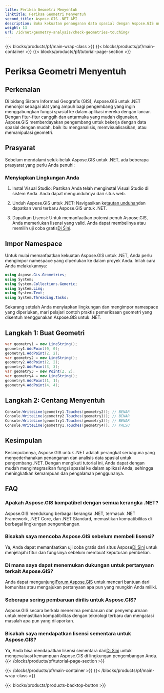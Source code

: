```yaml
---
title: Periksa Geometri Menyentuh
linktitle: Periksa Geometri Menyentuh
second_title: Aspose.GIS .NET API
description: Buka kekuatan penanganan data spasial dengan Aspose.GIS untuk .NET. Integrasikan fungsionalitas spasial dengan lancar ke dalam aplikasi Anda dengan perangkat serbaguna ini.
weight: 13
url: /id/net/geometry-analysis/check-geometries-touching/
---
```


{{< blocks/products/pf/main-wrap-class >}}
{{< blocks/products/pf/main-container >}}
{{< blocks/products/pf/tutorial-page-section >}}

# Periksa Geometri Menyentuh

## Perkenalan
Di bidang Sistem Informasi Geografis (GIS), Aspose.GIS untuk .NET menonjol sebagai alat yang ampuh bagi pengembang yang ingin menggabungkan fungsi spasial ke dalam aplikasi mereka dengan lancar. Dengan fitur-fitur canggih dan antarmuka yang mudah digunakan, Aspose.GIS memberdayakan pengembang untuk bekerja dengan data spasial dengan mudah, baik itu menganalisis, memvisualisasikan, atau memanipulasi geometri.
## Prasyarat
Sebelum mendalami seluk-beluk Aspose.GIS untuk .NET, ada beberapa prasyarat yang perlu Anda penuhi:
### Menyiapkan Lingkungan Anda
1. Instal Visual Studio: Pastikan Anda telah menginstal Visual Studio di sistem Anda. Anda dapat mengunduhnya dari situs web.
   
2.  Unduh Aspose.GIS untuk .NET: Navigasikan ke[tautan unduhan](https://releases.aspose.com/gis/net/)dan dapatkan versi terbaru Aspose.GIS untuk .NET.
3.  Dapatkan Lisensi: Untuk memanfaatkan potensi penuh Aspose.GIS, Anda memerlukan lisensi yang valid. Anda dapat membelinya atau memilih uji coba gratis[Di Sini](https://releases.aspose.com/).

## Impor Namespace
Untuk mulai memanfaatkan kekuatan Aspose.GIS untuk .NET, Anda perlu mengimpor namespace yang diperlukan ke dalam proyek Anda. Inilah cara Anda melakukannya:

```csharp
using Aspose.Gis.Geometries;
using System;
using System.Collections.Generic;
using System.Linq;
using System.Text;
using System.Threading.Tasks;
```

Sekarang setelah Anda menyiapkan lingkungan dan mengimpor namespace yang diperlukan, mari pelajari contoh praktis pemeriksaan geometri yang disentuh menggunakan Aspose.GIS untuk .NET.
## Langkah 1: Buat Geometri
```csharp
var geometry1 = new LineString();
geometry1.AddPoint(0, 0);
geometry1.AddPoint(2, 2);
var geometry2 = new LineString();
geometry2.AddPoint(2, 2);
geometry2.AddPoint(3, 3);
var geometry3 = new Point(2, 2);
var geometry4 = new LineString();
geometry4.AddPoint(1, 1);
geometry4.AddPoint(4, 4);
```
## Langkah 2: Centang Menyentuh
```csharp
Console.WriteLine(geometry1.Touches(geometry2)); // BENAR
Console.WriteLine(geometry2.Touches(geometry1)); // BENAR
Console.WriteLine(geometry1.Touches(geometry3)); // BENAR
Console.WriteLine(geometry1.Touches(geometry4)); // PALSU
```

## Kesimpulan
Kesimpulannya, Aspose.GIS untuk .NET adalah perangkat serbaguna yang menyederhanakan penanganan dan analisis data spasial untuk pengembang .NET. Dengan mengikuti tutorial ini, Anda dapat dengan mudah mengintegrasikan fungsi spasial ke dalam aplikasi Anda, sehingga meningkatkan kemampuan dan pengalaman penggunanya.
## FAQ
### Apakah Aspose.GIS kompatibel dengan semua kerangka .NET?
Aspose.GIS mendukung berbagai kerangka .NET, termasuk .NET Framework, .NET Core, dan .NET Standard, memastikan kompatibilitas di berbagai lingkungan pengembangan.
### Bisakah saya mencoba Aspose.GIS sebelum membeli lisensi?
 Ya, Anda dapat memanfaatkan uji coba gratis dari situs Aspose[Di Sini](https://purchase.aspose.com/temporary-license/) untuk menjelajahi fitur dan fungsinya sebelum membuat keputusan pembelian.
### Di mana saya dapat menemukan dukungan untuk pertanyaan terkait Aspose.GIS?
 Anda dapat mengunjungi[Forum Aspose.GIS](https://forum.aspose.com/c/gis/33) untuk mencari bantuan dari komunitas atau mengajukan pertanyaan apa pun yang mungkin Anda miliki.
### Seberapa sering pembaruan dirilis untuk Aspose.GIS?
Aspose.GIS secara berkala menerima pembaruan dan penyempurnaan untuk memastikan kompatibilitas dengan teknologi terbaru dan mengatasi masalah apa pun yang dilaporkan.
### Bisakah saya mendapatkan lisensi sementara untuk Aspose.GIS?
 Ya, Anda bisa mendapatkan lisensi sementara dari[Di Sini](https://purchase.aspose.com/temporary-license/) untuk mengevaluasi kemampuan Aspose.GIS di lingkungan pengembangan Anda.
{{< /blocks/products/pf/tutorial-page-section >}}

{{< /blocks/products/pf/main-container >}}
{{< /blocks/products/pf/main-wrap-class >}}

{{< blocks/products/products-backtop-button >}}
